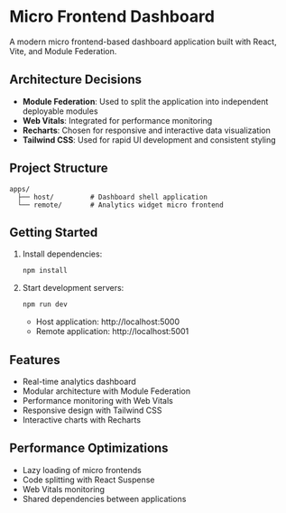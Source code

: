 # Micro Frontend Dashboard

A modern micro frontend-based dashboard application built with React, Vite, and Module Federation.

## Architecture Decisions

- **Module Federation**: Used to split the application into independent deployable modules
- **Web Vitals**: Integrated for performance monitoring
- **Recharts**: Chosen for responsive and interactive data visualization
- **Tailwind CSS**: Used for rapid UI development and consistent styling

## Project Structure

```
apps/
  ├── host/         # Dashboard shell application
  └── remote/       # Analytics widget micro frontend
```

## Getting Started

1. Install dependencies:
   ```bash
   npm install
   ```

2. Start development servers:
   ```bash
   npm run dev
   ```

   - Host application: http://localhost:5000
   - Remote application: http://localhost:5001

## Features

- Real-time analytics dashboard
- Modular architecture with Module Federation
- Performance monitoring with Web Vitals
- Responsive design with Tailwind CSS
- Interactive charts with Recharts

## Performance Optimizations

- Lazy loading of micro frontends
- Code splitting with React Suspense
- Web Vitals monitoring
- Shared dependencies between applications